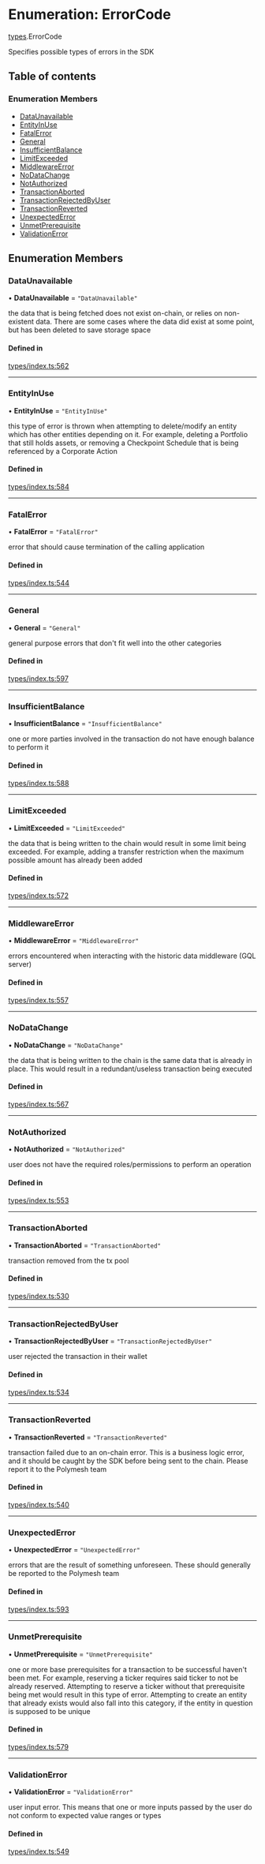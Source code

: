 # Enumeration: ErrorCode

[types](../wiki/types).ErrorCode

Specifies possible types of errors in the SDK

## Table of contents

### Enumeration Members

- [DataUnavailable](../wiki/types.ErrorCode#dataunavailable)
- [EntityInUse](../wiki/types.ErrorCode#entityinuse)
- [FatalError](../wiki/types.ErrorCode#fatalerror)
- [General](../wiki/types.ErrorCode#general)
- [InsufficientBalance](../wiki/types.ErrorCode#insufficientbalance)
- [LimitExceeded](../wiki/types.ErrorCode#limitexceeded)
- [MiddlewareError](../wiki/types.ErrorCode#middlewareerror)
- [NoDataChange](../wiki/types.ErrorCode#nodatachange)
- [NotAuthorized](../wiki/types.ErrorCode#notauthorized)
- [TransactionAborted](../wiki/types.ErrorCode#transactionaborted)
- [TransactionRejectedByUser](../wiki/types.ErrorCode#transactionrejectedbyuser)
- [TransactionReverted](../wiki/types.ErrorCode#transactionreverted)
- [UnexpectedError](../wiki/types.ErrorCode#unexpectederror)
- [UnmetPrerequisite](../wiki/types.ErrorCode#unmetprerequisite)
- [ValidationError](../wiki/types.ErrorCode#validationerror)

## Enumeration Members

### DataUnavailable

• **DataUnavailable** = ``"DataUnavailable"``

the data that is being fetched does not exist on-chain, or relies on non-existent data. There are
  some cases where the data did exist at some point, but has been deleted to save storage space

#### Defined in

[types/index.ts:562](https://github.com/PolymeshAssociation/polymesh-sdk/blob/079537ad/src/types/index.ts#L562)

___

### EntityInUse

• **EntityInUse** = ``"EntityInUse"``

this type of error is thrown when attempting to delete/modify an entity which has other entities depending on it. For example, deleting
  a Portfolio that still holds assets, or removing a Checkpoint Schedule that is being referenced by a Corporate Action

#### Defined in

[types/index.ts:584](https://github.com/PolymeshAssociation/polymesh-sdk/blob/079537ad/src/types/index.ts#L584)

___

### FatalError

• **FatalError** = ``"FatalError"``

error that should cause termination of the calling application

#### Defined in

[types/index.ts:544](https://github.com/PolymeshAssociation/polymesh-sdk/blob/079537ad/src/types/index.ts#L544)

___

### General

• **General** = ``"General"``

general purpose errors that don't fit well into the other categories

#### Defined in

[types/index.ts:597](https://github.com/PolymeshAssociation/polymesh-sdk/blob/079537ad/src/types/index.ts#L597)

___

### InsufficientBalance

• **InsufficientBalance** = ``"InsufficientBalance"``

one or more parties involved in the transaction do not have enough balance to perform it

#### Defined in

[types/index.ts:588](https://github.com/PolymeshAssociation/polymesh-sdk/blob/079537ad/src/types/index.ts#L588)

___

### LimitExceeded

• **LimitExceeded** = ``"LimitExceeded"``

the data that is being written to the chain would result in some limit being exceeded. For example, adding a transfer
  restriction when the maximum possible amount has already been added

#### Defined in

[types/index.ts:572](https://github.com/PolymeshAssociation/polymesh-sdk/blob/079537ad/src/types/index.ts#L572)

___

### MiddlewareError

• **MiddlewareError** = ``"MiddlewareError"``

errors encountered when interacting with the historic data middleware (GQL server)

#### Defined in

[types/index.ts:557](https://github.com/PolymeshAssociation/polymesh-sdk/blob/079537ad/src/types/index.ts#L557)

___

### NoDataChange

• **NoDataChange** = ``"NoDataChange"``

the data that is being written to the chain is the same data that is already in place. This would result
  in a redundant/useless transaction being executed

#### Defined in

[types/index.ts:567](https://github.com/PolymeshAssociation/polymesh-sdk/blob/079537ad/src/types/index.ts#L567)

___

### NotAuthorized

• **NotAuthorized** = ``"NotAuthorized"``

user does not have the required roles/permissions to perform an operation

#### Defined in

[types/index.ts:553](https://github.com/PolymeshAssociation/polymesh-sdk/blob/079537ad/src/types/index.ts#L553)

___

### TransactionAborted

• **TransactionAborted** = ``"TransactionAborted"``

transaction removed from the tx pool

#### Defined in

[types/index.ts:530](https://github.com/PolymeshAssociation/polymesh-sdk/blob/079537ad/src/types/index.ts#L530)

___

### TransactionRejectedByUser

• **TransactionRejectedByUser** = ``"TransactionRejectedByUser"``

user rejected the transaction in their wallet

#### Defined in

[types/index.ts:534](https://github.com/PolymeshAssociation/polymesh-sdk/blob/079537ad/src/types/index.ts#L534)

___

### TransactionReverted

• **TransactionReverted** = ``"TransactionReverted"``

transaction failed due to an on-chain error. This is a business logic error,
  and it should be caught by the SDK before being sent to the chain.
  Please report it to the Polymesh team

#### Defined in

[types/index.ts:540](https://github.com/PolymeshAssociation/polymesh-sdk/blob/079537ad/src/types/index.ts#L540)

___

### UnexpectedError

• **UnexpectedError** = ``"UnexpectedError"``

errors that are the result of something unforeseen.
  These should generally be reported to the Polymesh team

#### Defined in

[types/index.ts:593](https://github.com/PolymeshAssociation/polymesh-sdk/blob/079537ad/src/types/index.ts#L593)

___

### UnmetPrerequisite

• **UnmetPrerequisite** = ``"UnmetPrerequisite"``

one or more base prerequisites for a transaction to be successful haven't been met. For example, reserving a ticker requires
  said ticker to not be already reserved. Attempting to reserve a ticker without that prerequisite being met would result in this
  type of error. Attempting to create an entity that already exists would also fall into this category,
  if the entity in question is supposed to be unique

#### Defined in

[types/index.ts:579](https://github.com/PolymeshAssociation/polymesh-sdk/blob/079537ad/src/types/index.ts#L579)

___

### ValidationError

• **ValidationError** = ``"ValidationError"``

user input error. This means that one or more inputs passed by the user
  do not conform to expected value ranges or types

#### Defined in

[types/index.ts:549](https://github.com/PolymeshAssociation/polymesh-sdk/blob/079537ad/src/types/index.ts#L549)
